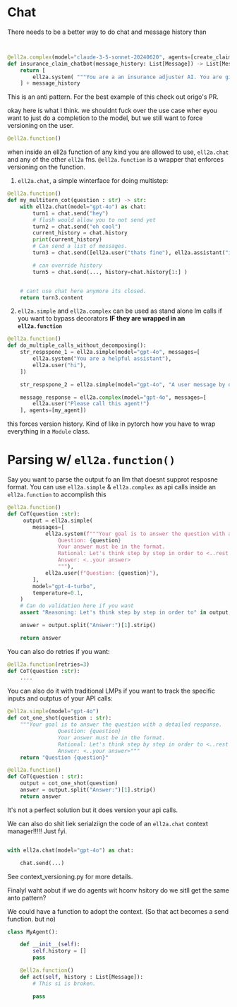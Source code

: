 # Chat

There needs to be a better way to do chat and message history than

```python


@ell2a.complex(model="claude-3-5-sonnet-20240620", agents=[create_claim_draft, approve_claim], temperature=0.1, max_tokens=400)
def insurance_claim_chatbot(message_history: List[Message]) -> List[Message]:
    return [
        ell2a.system( """You are a an insurance adjuster AI. You are given a dialogue with a user and have access to various agents to effectuate the insurance claim adjustment process. Ask question until you have enough information to create a claim draft. Then ask for approval."""),
    ] + message_history


```

This is an anti pattern. For the best example of this check out origo's PR.

okay here is what I think. we shouldnt fuck over the use case wher eyou want to just do a completion to the model, but we still want to force versioning on the user.

```python
@ell2a.function()
```

when inside an ell2a function of any kind you are allowed to use, `ell2a.chat` and any of the other `ell2a` fns. `@ell2a.function` is a wrapper that enforces versioning on the function.

1. `ell2a.chat`, a simple winterface for doing multistep:

```python
@ell2a.function()
def my_multitern_cot(question : str) -> str:
    with ell2a.chat(model="gpt-4o") as chat:
        turn1 = chat.send("hey")
        # flush would allow you to not send yet
        turn2 = chat.send("oh cool")
        current_history = chat.history
        print(current_history)
        # Can send a list of messages.
        turn3 = chat.send([ell2a.user("thats fine"), ell2a.assistant("im forcing you to say this"), ell2a.user("whoa")])

        # can override history
        turn5 = chat.send(..., history=chat.history[1:] )


    # cant use chat here anymore its closed.
    return turn3.content
```

2. `ell2a.simple` and `ell2a.complex` can be used as stand alone lm calls if you want to bypass decorators **IF they are wrapped in an `ell2a.function`**

```python
@ell2a.function()
def do_multiple_calls_without_decomposing():
    str_respspone_1 = ell2a.simple(model="gpt-4o", messages=[
        ell2a.system("You are a helpful assistant"),
        ell2a.user("hi"),
    ])

    str_respspone_2 = ell2a.simple(model="gpt-4o", "A user message by default")

    message_response = ell2a.complex(model="gpt-4o", messages=[
        ell2a.user("Please call this agent!")
    ], agents=[my_agent])

```

this forces version history. Kind of like in pytorch how you have to wrap everything in a `Module` class.

# Parsing w/ `ell2a.function()`

Say you want to parse the output fo an llm that doesnt supprot resposne format. You can use `ell2a.simple` & `ell2a.complex` as api calls inside an `ell2a.function` to accomplish this

```python
@ell2a.function()
def CoT(question :str):
     output = ell2a.simple(
        messages=[
            ell2a.system(f"""Your goal is to answer the question with a detailed response.
                Question: {question}
                Your answer must be in the format.
                Rational: Let's think step by step in order to <..rest of your reasoning>
                Answer: <..your answer>
                """),
            ell2a.user(f"Question: {question}"),
        ],
        model="gpt-4-turbo",
        temperature=0.1,
    )
    # Can do validation here if you want
    assert "Reasoning: Let's think step by step in order to" in output, "Model did not respond with the correct format"

    answer = output.split("Answer:")[1].strip()

    return answer
```

You can also do retries if you want:

```python
@ell2a.function(retries=3)
def CoT(question :str):
    ....
```

You can also do it with traditional LMPs if you want to track the specific inputs and outptus of your API calls:

```python
@ell2a.simple(model="gpt-4o")
def cot_one_shot(question : str):
    """Your goal is to answer the question with a detailed response.
                Question: {question}
                Your answer must be in the format.
                Rational: Let's think step by step in order to <..rest of your reasoning>
                Answer: <..your answer>"""
    return "Question {question}"

@ell2a.function()
def CoT(question : str):
    output = cot_one_shot(question)
    answer = output.split("Answer:")[1].strip()
    return answer
```

It's not a perfect solution but it does version your api calls.

We can also do shit liek serialziign the code of an `ell2a.chat` context manager!!!!! Just fyi.

```python

with ell2a.chat(model="gpt-4o") as chat:

    chat.send(...)

```

See context_versioning.py for more details.

Finalyl waht aobut if we do agents wit hconv hsitory do we sitll get the same anto pattern?

We could have a function to adopt the context. (So that act becomes a send function. but no)

```python
class MyAgent():

    def __init__(self):
        self.history = []
        pass

    @ell2a.function()
    def act(self, history : List[Message]):
        # This si is broken.

        pass


```
